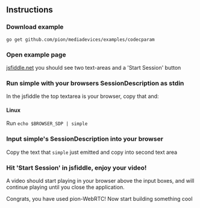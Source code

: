 ## Instructions

### Download example

```
go get github.com/pion/mediadevices/examples/codecparam
```

### Open example page

[jsfiddle.net](https://jsfiddle.net/z7ms3u5r/) you should see two text-areas and a 'Start Session' button

### Run simple with your browsers SessionDescription as stdin

In the jsfiddle the top textarea is your browser, copy that and:

#### Linux

Run `echo $BROWSER_SDP | simple`

### Input simple's SessionDescription into your browser

Copy the text that `simple` just emitted and copy into second text area

### Hit 'Start Session' in jsfiddle, enjoy your video!

A video should start playing in your browser above the input boxes, and will continue playing until you close the application.

Congrats, you have used pion-WebRTC! Now start building something cool
